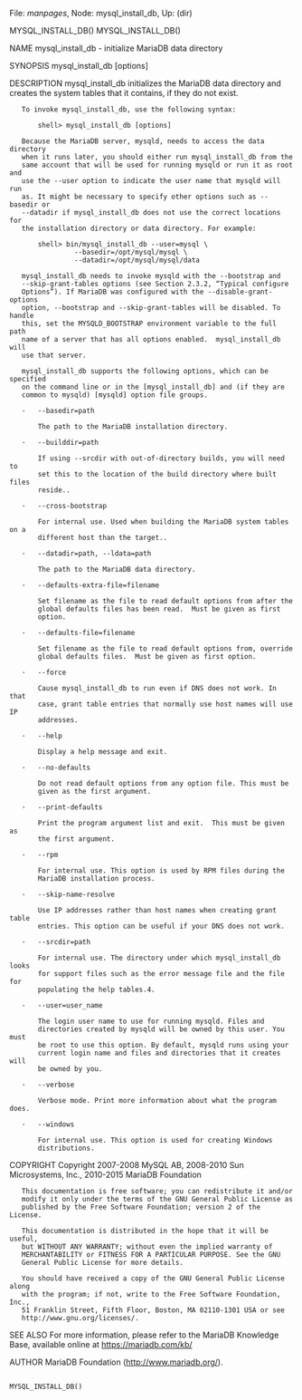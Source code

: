 File: *manpages*,  Node: mysql_install_db,  Up: (dir)

MYSQL_INSTALL_DB()                                          MYSQL_INSTALL_DB()



NAME
       mysql_install_db - initialize MariaDB data directory

SYNOPSIS
       mysql_install_db [options]

DESCRIPTION
       mysql_install_db initializes the MariaDB data directory and creates the
       system tables that it contains, if they do not exist.

       To invoke mysql_install_db, use the following syntax:

           shell> mysql_install_db [options]

       Because the MariaDB server, mysqld, needs to access the data directory
       when it runs later, you should either run mysql_install_db from the
       same account that will be used for running mysqld or run it as root and
       use the --user option to indicate the user name that mysqld will run
       as. It might be necessary to specify other options such as --basedir or
       --datadir if mysql_install_db does not use the correct locations for
       the installation directory or data directory. For example:

           shell> bin/mysql_install_db --user=mysql \
                    --basedir=/opt/mysql/mysql \
                    --datadir=/opt/mysql/mysql/data

       mysql_install_db needs to invoke mysqld with the --bootstrap and
       --skip-grant-tables options (see Section 2.3.2, “Typical configure
       Options”). If MariaDB was configured with the --disable-grant-options
       option, --bootstrap and --skip-grant-tables will be disabled. To handle
       this, set the MYSQLD_BOOTSTRAP environment variable to the full path
       name of a server that has all options enabled.  mysql_install_db will
       use that server.

       mysql_install_db supports the following options, which can be specified
       on the command line or in the [mysql_install_db] and (if they are
       common to mysqld) [mysqld] option file groups.

       ·   --basedir=path

           The path to the MariaDB installation directory.

       ·   --builddir=path

           If using --srcdir with out-of-directory builds, you will need to
           set this to the location of the build directory where built files
           reside..

       ·   --cross-bootstrap

           For internal use. Used when building the MariaDB system tables on a
           different host than the target..

       ·   --datadir=path, --ldata=path

           The path to the MariaDB data directory.

       ·   --defaults-extra-file=filename

           Set filename as the file to read default options from after the
           global defaults files has been read.  Must be given as first
           option.

       ·   --defaults-file=filename

           Set filename as the file to read default options from, override
           global defaults files.  Must be given as first option.

       ·   --force

           Cause mysql_install_db to run even if DNS does not work. In that
           case, grant table entries that normally use host names will use IP
           addresses.

       ·   --help

           Display a help message and exit.

       ·   --no-defaults

           Do not read default options from any option file. This must be
           given as the first argument.

       ·   --print-defaults

           Print the program argument list and exit.  This must be given as
           the first argument.

       ·   --rpm

           For internal use. This option is used by RPM files during the
           MariaDB installation process.

       ·   --skip-name-resolve

           Use IP addresses rather than host names when creating grant table
           entries. This option can be useful if your DNS does not work.

       ·   --srcdir=path

           For internal use. The directory under which mysql_install_db looks
           for support files such as the error message file and the file for
           populating the help tables.4.

       ·   --user=user_name

           The login user name to use for running mysqld. Files and
           directories created by mysqld will be owned by this user. You must
           be root to use this option. By default, mysqld runs using your
           current login name and files and directories that it creates will
           be owned by you.

       ·   --verbose

           Verbose mode. Print more information about what the program does.

       ·   --windows

           For internal use. This option is used for creating Windows
           distributions.

COPYRIGHT
       Copyright 2007-2008 MySQL AB, 2008-2010 Sun Microsystems, Inc.,
       2010-2015 MariaDB Foundation

       This documentation is free software; you can redistribute it and/or
       modify it only under the terms of the GNU General Public License as
       published by the Free Software Foundation; version 2 of the License.

       This documentation is distributed in the hope that it will be useful,
       but WITHOUT ANY WARRANTY; without even the implied warranty of
       MERCHANTABILITY or FITNESS FOR A PARTICULAR PURPOSE. See the GNU
       General Public License for more details.

       You should have received a copy of the GNU General Public License along
       with the program; if not, write to the Free Software Foundation, Inc.,
       51 Franklin Street, Fifth Floor, Boston, MA 02110-1301 USA or see
       http://www.gnu.org/licenses/.


SEE ALSO
       For more information, please refer to the MariaDB Knowledge Base,
       available online at https://mariadb.com/kb/

AUTHOR
       MariaDB Foundation (http://www.mariadb.org/).



                                                            MYSQL_INSTALL_DB()
